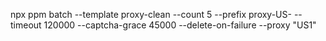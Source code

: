 npx ppm batch --template proxy-clean --count 5 --prefix proxy-US- --timeout 120000 --captcha-grace 45000 --delete-on-failure  --proxy "US1"